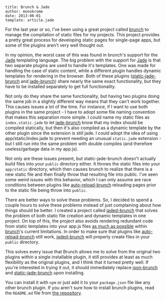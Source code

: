 ```
title: Brunch & Jade
author: monokrome
date: 2013-06-01
template: article.jade
```

For the last year or so, I've been using a great project called [brunch][br] to
manage the compilation of static files for my projects. This project provides a
pretty great process for developing static pages for single-page apps, but some
of the plugins aren't very well thought out.

In my opinion, the worst case of this was found in brunch's support for the
[Jade][jd] templating language. The big problem with the support for [Jade][jd]
is that two separate plugins are used to handle it's templates. One was made
for handling the case of static content, while a different plugin handles
dynamic templates for rendering in the browser. Both of these plugins
([static-jade-brunch][sjb] and [jade-brunch][jb]) share nearly the same exact
functionality, but they have to be installed separately to get full
functionality.

Not only do they share the same functionality, but having two plugins doing
the same job in a slightly different way means that they can't work together.
This causes issues a lot of the time. For instance, if I want to use both
plugins in the same project - I have to adopt some file naming convention
that makes this separation more simple. I could name my static files as
`index.static.jade` to let [jade-brunch][jb] know that my index should be
compiled statically, but then it's also compiled as a dynamic template by
the other plugin since the extension is still jade. I could adopt the idea
of using app/static/index.jade to prevent needing an unusual `static.jade`
extension - but I still run into the same problem with double compiles (and
therefore useless/garbage data in my app.js).

Not only are these issues present, but static-jade-brunch doesn't actually
build files into your `public` directory either. It throws the static files
into your `app/static` directory, which then causes brunch to realize that
there is a new static file and then finally throw that resulting file into
public. I've seen some weird issues with this behavior, which I can only
assume are race conditions between plugins like [auto-reload-brunch][arb]
reloading pages prior to the static file being throw into `public`.

There are better ways to solve these problems. So, I decided to spend a
couple hours to solve these problems instead of just complaining about how
things should be better. I created a project called [jaded-brunch][jdb]
that solves the problem of both static file creation and dynamic templates
in one project. On top of this, the project also avoids rendering redundant
code from static templates into your app.js files [as much as possible][557]
within [brunch][br]'s current limitations. In order to make sure that
plugins like [auto-reload-brunch][arb] still work, [jaded-brunch][jdb] will
properly create files in your `public` directory.

This solves every issue that Brunch allows me to solve from the original
two plugins within a single installable plugin, it still provides at least
as much flexibility as the original plugins, and I think that it turned
pretty well. If you're interested in trying it out, it should immediately
replace [json-brunch][jb] and [static-jade-brunch][sjb] upon installing.

You can install it with `npm` or just add it to your `package.json` file
like any other brunch plugin. If you aren't sure how to install brunch
plugins, read the `README.md` file from [the repository][jdb].


[br]: http://brunch.io "Brunch - HTML5 Application Assembler"
[jd]: http://jade-lang.com/ "Jade Template Engine"
[jb]: http://github.com/brunch/jade-brunch "Jade Plugin"
[jdb]: http://github.com/monokrome/jaded-brunch "Jaded Brunch Plugin"
[sjb]: https://github.com/ilkosta/static-jade-brunch "Static Jade Plugin"
[arb]: https://github.com/brunch/auto-reload-brunch "Auto Reloade Plugin"
[557]: https://github.com/brunch/brunch/issues/557 "Brunch Issue #557"
